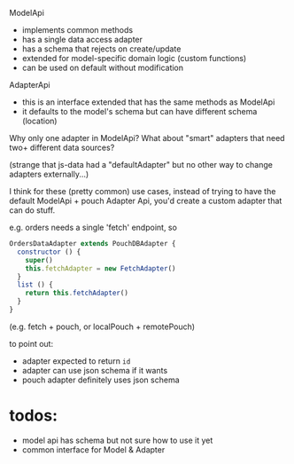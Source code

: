 ModelApi
  - implements common methods
  - has a single data access adapter
  - has a schema that rejects on create/update
  - extended for model-specific domain logic (custom functions)
  - can be used on default without modification

AdapterApi
  - this is an interface extended that has the same methods as ModelApi
  - it defaults to the model's schema but can have different schema (location)

Why only one adapter in ModelApi? What about "smart" adapters that need two+ different data sources?

(strange that js-data had a "defaultAdapter" but no other way to change adapters externally...)

I think for these (pretty common) use cases, instead of trying to have the default
ModelApi + pouch Adapter Api, you'd create a custom adapter that can do stuff.

e.g. orders needs a single 'fetch' endpoint, so

```js
OrdersDataAdapter extends PouchDBAdapter {
  constructor () {
    super()
    this.fetchAdapter = new FetchAdapter()
  }
  list () {
    return this.fetchAdapter()
  }
}
```

(e.g. fetch + pouch, or localPouch + remotePouch)

to point out:
- adapter expected to return `id`
- adapter can use json schema if it wants
- pouch adapter definitely uses json schema


# todos:
- model api has schema but not sure how to use it yet
- common interface for Model & Adapter
